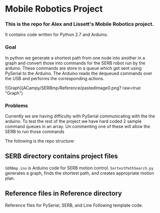 # Mobile Robotics Project

### This is the repo for Alex and Lissett's Mobile Robotics project.
It contains code written for Python 2.7 and Arduino. 

### Goal
In python we generate a shortest path from one node into another in a graph and convert those into commands for the SERB robot run by the arduino. These commands are store in a queue which get sent using PySerial to the Arduino.
The Arduino reads the dequeued commands over the USB and performs the corresponding actions.

![Graph](ACampy/SERBmp/Reference/pastedImage0.png? raw=true "Graph")

### Problems
Currently we are having difficulty with PySerial communicating with the the arduino. 
To test the rest of the project we have hard coded 2 sample command queues in an array. Un commenting one of these will allow the SERB to run those commands 

The following is the repo structure:
## SERB directory contains project files
  `SERBmp.ino` is Arduino code for SERB motion control. 
  `SortestPathSearch.py` generates a graph, finds the shortest path, and creates appropriate motion plan.

## Reference files in Reference directory
  Reference files for PySerial, SERB, and Line Following template code.
